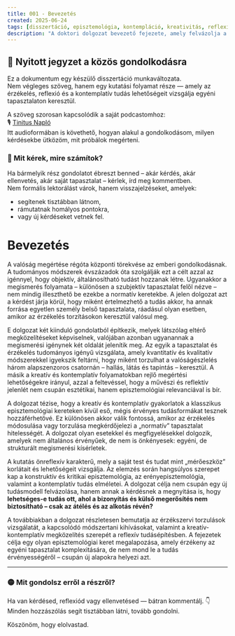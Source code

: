 ```yaml
---
title: 001 - Bevezetés
created: 2025-06-24
tags: [disszertáció, episztemológia, kontempláció, kreativitás, reflexió]
description: "A doktori dolgozat bevezető fejezete, amely felvázolja a szubjektív tapasztalat és a kreatív megértés kapcsolatát, valamint az alternatív tudásformák lehetőségét torzított érzékelés esetén."
---
```


## 🧭 Nyitott jegyzet a közös gondolkodásra

Ez a dokumentum egy készülő disszertáció munkaváltozata.  
Nem végleges szöveg, hanem egy kutatási folyamat része — amely az érzékelés, reflexió és a kontemplatív tudás lehetőségeit vizsgálja egyéni tapasztalaton keresztül.

A szöveg szorosan kapcsolódik a saját podcastomhoz:  
🎙 [Tinitus Napló](https://tinnitus.pods-blitz.org/)  
Itt audioformában is követhető, hogyan alakul a gondolkodásom, milyen kérdésekbe ütközöm, mit próbálok megérteni.

### 💬 Mit kérek, mire számítok?

Ha bármelyik rész gondolatot ébreszt benned – akár kérdés, akár ellenvetés, akár saját tapasztalat – kérlek, írd meg kommentben.  
Nem formális lektorálást várok, hanem visszajelzéseket, amelyek:

- segítenek tisztábban látnom,  
- rámutatnak homályos pontokra,  
- vagy új kérdéseket vetnek fel.  

# Bevezetés

A valóság megértése régóta központi törekvése az emberi gondolkodásnak. A tudományos módszerek évszázadok óta szolgálják ezt a célt azzal az igénnyel, hogy objektív, általánosítható tudást hozzanak létre. Ugyanakkor a megismerés folyamata – különösen a szubjektív tapasztalat felől nézve – nem mindig illeszthető be ezekbe a normatív keretekbe. A jelen dolgozat azt a kérdést járja körül, hogy miként értelmezhető a tudás akkor, ha annak forrása egyetlen személy belső tapasztalata, ráadásul olyan esetben, amikor az érzékelés torzításokon keresztül valósul meg.

E dolgozat két kiinduló gondolatból építkezik, melyek látszólag eltérő megközelítéseket képviselnek, valójában azonban ugyanannak a megismerési igénynek két oldalát jelenítik meg. Az egyik a tapasztalat és érzékelés tudományos igényű vizsgálata, amely kvantitatív és kvalitatív módszerekkel igyekszik feltárni, hogy miként torzulhat a valóságészlelés három alapszenzoros csatornán – hallás, látás és tapintás – keresztül. A másik a kreatív és kontemplatív folyamatokban rejlő megértési lehetőségekre irányul, azzal a feltevéssel, hogy a művészi és reflektív jelenlét nem csupán esztétikai, hanem episztemológiai relevanciával is bír.

A dolgozat tézise, hogy a kreatív és kontemplatív gyakorlatok a klasszikus episztemológiai kereteken kívül eső, mégis érvényes tudásformákat tesznek hozzáférhetővé. Ez különösen akkor válik fontossá, amikor az érzékelés módosulása vagy torzulása megkérdőjelezi a „normatív” tapasztalat hitelességét. A dolgozat olyan esetekkel és megfigyelésekkel dolgozik, amelyek nem általános érvényűek, de nem is önkényesek: egyéni, de strukturált megismerési kísérletek.

A kutatás önreflexív karakterű, mely a saját test és tudat mint „mérőeszköz” korlátait és lehetőségeit vizsgálja. Az elemzés során hangsúlyos szerepet kap a konstruktív és kritikai episztemológia, az erényepisztemológia, valamint a kontemplatív tudás elméletei. A dolgozat célja nem csupán egy új tudásmodell felvázolása, hanem annak a kérdésnek a megnyitása is, hogy **lehetséges-e tudás ott, ahol a bizonyítás és külső megerősítés nem biztosítható – csak az átélés és az alkotás révén?**

A továbbiakban a dolgozat részletesen bemutatja az érzékszervi torzulások vizsgálatát, a kapcsolódó módszertani kihívásokat, valamint a kreatív-kontemplatív megközelítés szerepét a reflexív tudásépítésben. A fejezetek célja egy olyan episztemológiai keret megalapozása, amely érzékeny az egyéni tapasztalat komplexitására, de nem mond le a tudás érvényességéről – csupán új alapokra helyezi azt.

---

### 🟡 Mit gondolsz erről a részről?

Ha van kérdésed, reflexiód vagy ellenvetésed — bátran kommentálj. 👇  
Minden hozzászólás segít tisztábban látni, tovább gondolni.

Köszönöm, hogy elolvastad.
